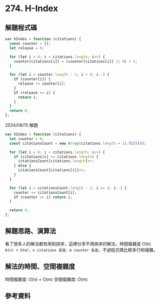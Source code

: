 # 274. H-Index

## 解題程式碼

```javascript
var hIndex = function (citations) {
  const counter = [];
  let release = 0;

  for (let i = 0; i < citations.length; i++) {
    counter[citations[i]] = (counter[citations[i]] || 0) + 1;
  }

  for (let i = counter.length - 1; i > 0; i--) {
    if (counter[i]) {
      release += counter[i];
    }
    if (release >= i) {
      return i;
    }
  }
  return 0;
};
```

2024/08/15 解題

```javascript
var hIndex = function (citations) {
  let counter = 0;
  const citationsCount = new Array(citations.length + 1).fill(0);

  for (let i = 0; i < citations.length; i++) {
    if (citations[i] >= citations.length) {
      citationsCount[citations.length]++;
    } else {
      citationsCount[citations[i]]++;
    }
  }

  for (let i = citationsCount.length - 1; i >= 0; i--) {
    counter += citationsCount[i];
    if (counter >= i) return i;
  }

  return 0;
};
```

## 解題思路、演算法

看了很多人的解法都有用到排序，這裡分享不用排序的解法，時間複雜度 O(n) `O(n) + O(m)，n citations 長度，m counter 長度`，不過程式碼比較多行和複雜。

## 解法的時間、空間複雜度

時間複雜度: O(n) + O(m)
空間複雜度: O(m)

## 參考資料
